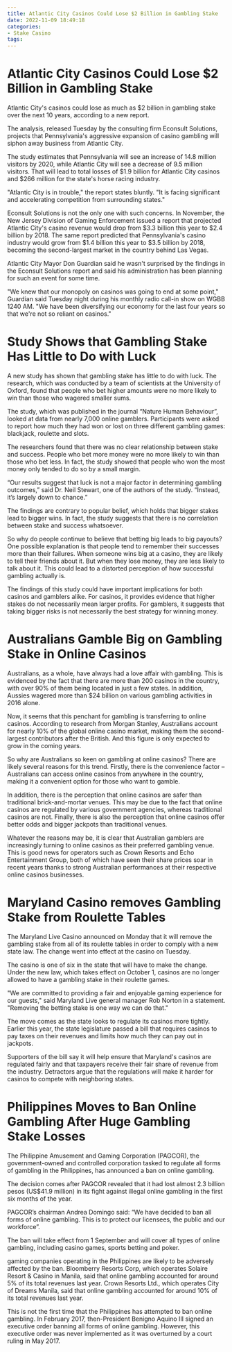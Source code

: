 ```yaml
---
title: Atlantic City Casinos Could Lose $2 Billion in Gambling Stake
date: 2022-11-09 18:49:18
categories:
- Stake Casino
tags:
---
```



#  Atlantic City Casinos Could Lose $2 Billion in Gambling Stake

Atlantic City's casinos could lose as much as $2 billion in gambling stake over the next 10 years, according to a new report.

The analysis, released Tuesday by the consulting firm Econsult Solutions, projects that Pennsylvania's aggressive expansion of casino gambling will siphon away business from Atlantic City.

The study estimates that Pennsylvania will see an increase of 14.8 million visitors by 2020, while Atlantic City will see a decrease of 9.5 million visitors. That will lead to total losses of $1.9 billion for Atlantic City casinos and $266 million for the state's horse racing industry.

"Atlantic City is in trouble," the report states bluntly. "It is facing significant and accelerating competition from surrounding states."

Econsult Solutions is not the only one with such concerns. In November, the New Jersey Division of Gaming Enforcement issued a report that projected Atlantic City's casino revenue would drop from $3.3 billion this year to $2.4 billion by 2018. The same report predicted that Pennsylvania's casino industry would grow from $1.4 billion this year to $3.5 billion by 2018, becoming the second-largest market in the country behind Las Vegas.

Atlantic City Mayor Don Guardian said he wasn't surprised by the findings in the Econsult Solutions report and said his administration has been planning for such an event for some time.

"We knew that our monopoly on casinos was going to end at some point," Guardian said Tuesday night during his monthly radio call-in show on WGBB 1240 AM. "We have been diversifying our economy for the last four years so that we're not so reliant on casinos."

#  Study Shows that Gambling Stake Has Little to Do with Luck

A new study has shown that gambling stake has little to do with luck. The research, which was conducted by a team of scientists at the University of Oxford, found that people who bet higher amounts were no more likely to win than those who wagered smaller sums.

The study, which was published in the journal “Nature Human Behaviour”, looked at data from nearly 7,000 online gamblers. Participants were asked to report how much they had won or lost on three different gambling games: blackjack, roulette and slots.

The researchers found that there was no clear relationship between stake and success. People who bet more money were no more likely to win than those who bet less. In fact, the study showed that people who won the most money only tended to do so by a small margin.

“Our results suggest that luck is not a major factor in determining gambling outcomes,” said Dr. Neil Stewart, one of the authors of the study. “Instead, it’s largely down to chance.”

The findings are contrary to popular belief, which holds that bigger stakes lead to bigger wins. In fact, the study suggests that there is no correlation between stake and success whatsoever.

So why do people continue to believe that betting big leads to big payouts? One possible explanation is that people tend to remember their successes more than their failures. When someone wins big at a casino, they are likely to tell their friends about it. But when they lose money, they are less likely to talk about it. This could lead to a distorted perception of how successful gambling actually is.

The findings of this study could have important implications for both casinos and gamblers alike. For casinos, it provides evidence that higher stakes do not necessarily mean larger profits. For gamblers, it suggests that taking bigger risks is not necessarily the best strategy for winning money.

#  Australians Gamble Big on Gambling Stake in Online Casinos

Australians, as a whole, have always had a love affair with gambling. This is evidenced by the fact that there are more than 200 casinos in the country, with over 90% of them being located in just a few states. In addition, Aussies wagered more than $24 billion on various gambling activities in 2016 alone.

Now, it seems that this penchant for gambling is transferring to online casinos. According to research from Morgan Stanley, Australians account for nearly 10% of the global online casino market, making them the second-largest contributors after the British. And this figure is only expected to grow in the coming years.

So why are Australians so keen on gambling at online casinos? There are likely several reasons for this trend. Firstly, there is the convenience factor – Australians can access online casinos from anywhere in the country, making it a convenient option for those who want to gamble.

In addition, there is the perception that online casinos are safer than traditional brick-and-mortar venues. This may be due to the fact that online casinos are regulated by various government agencies, whereas traditional casinos are not. Finally, there is also the perception that online casinos offer better odds and bigger jackpots than traditional venues.

Whatever the reasons may be, it is clear that Australian gamblers are increasingly turning to online casinos as their preferred gambling venue. This is good news for operators such as Crown Resorts and Echo Entertainment Group, both of which have seen their share prices soar in recent years thanks to strong Australian performances at their respective online casinos businesses.

#  Maryland Casino removes Gambling Stake from Roulette Tables

The Maryland Live Casino announced on Monday that it will remove the gambling stake from all of its roulette tables in order to comply with a new state law. The change went into effect at the casino on Tuesday.

The casino is one of six in the state that will have to make the change. Under the new law, which takes effect on October 1, casinos are no longer allowed to have a gambling stake in their roulette games.

"We are committed to providing a fair and enjoyable gaming experience for our guests," said Maryland Live general manager Rob Norton in a statement. "Removing the betting stake is one way we can do that."

The move comes as the state looks to regulate its casinos more tightly. Earlier this year, the state legislature passed a bill that requires casinos to pay taxes on their revenues and limits how much they can pay out in jackpots.

Supporters of the bill say it will help ensure that Maryland's casinos are regulated fairly and that taxpayers receive their fair share of revenue from the industry. Detractors argue that the regulations will make it harder for casinos to compete with neighboring states.

#  Philippines Moves to Ban Online Gambling After Huge Gambling Stake Losses

The Philippine Amusement and Gaming Corporation (PAGCOR), the government-owned and controlled corporation tasked to regulate all forms of gambling in the Philippines, has announced a ban on online gambling.

The decision comes after PAGCOR revealed that it had lost almost 2.3 billion pesos (US$41.9 million) in its fight against illegal online gambling in the first six months of the year.

PAGCOR’s chairman Andrea Domingo said: “We have decided to ban all forms of online gambling. This is to protect our licensees, the public and our workforce”.

The ban will take effect from 1 September and will cover all types of online gambling, including casino games, sports betting and poker.

 gaming companies operating in the Philippines are likely to be adversely affected by the ban. Bloomberry Resorts Corp, which operates Solaire Resort & Casino in Manila, said that online gambling accounted for around 5% of its total revenues last year. Crown Resorts Ltd., which operates City of Dreams Manila, said that online gambling accounted for around 10% of its total revenues last year.

This is not the first time that the Philippines has attempted to ban online gambling. In February 2017, then-President Benigno Aquino III signed an executive order banning all forms of online gambling. However, this executive order was never implemented as it was overturned by a court ruling in May 2017.